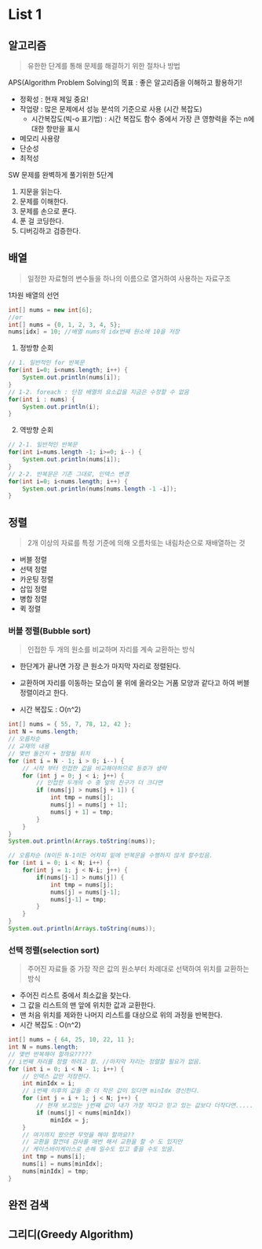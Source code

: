 # List 1

## 알고리즘

> 유한한 단계를 통해 문제를 해결하기 위한 절차나 방법

APS(Algorithm Problem Solving)의 목표 : 좋은 알고리즘을 이해하고 활용하기!

- 정확성 : 현재 제일 중요!
- 작업량 : 많은 문제에서 성능 분석의 기준으로 사용 (시간 복잡도)
  - 시간복잡도(빅-o 표기법) : 시간 복잡도 함수 중에서 가장 큰 영향력을 주는 n에 대한 항만을 표시
- 메모리 사용량
- 단순성
- 최적성

SW 문제를 완벽하게 풀기위한 5단계

1. 지문을 읽는다.
2. 문제를 이해한다.
3. 문제를 손으로 푼다.
4. 푼 걸 코딩한다.
5. 디버깅하고 검증한다.

## 배열

> 일정한 자료형의 변수들을 하나의 이름으로 열거하여 사용하는 자료구조

1차원 배열의 선언 

``` java
int[] nums = new int[6];
//or
int[] nums = {0, 1, 2, 3, 4, 5};
nums[idx] = 10; //배열 nums의 idx번째 원소에 10을 저장
```



1. 정방향 순회

``` java
// 1. 일반적인 for 반복문
for(int i=0; i<nums.length; i++) {
    System.out.println(nums[i]);
}
// 1-2. foreach : 단점 배열의 요소값을 지금은 수정할 수 없음
for(int i : nums) {
    System.out.println(i);
}
```



2. 역방향 순회

``` java
// 2-1. 일반적인 반복문
for(int i=nums.length -1; i>=0; i--) {
    System.out.println(nums[i]);
}
// 2-2. 반복문은 기존 그대로, 인덱스 변경
for(int i=0; i<nums.length; i++) {
    System.out.println(nums[nums.length -1 -i]);
}
```



## 정렬

> 2개 이상의 자료를 특정 기준에 의해 오름차또는 내림차순으로 재배열하는 것

- 버블 정렬
- 선택 정렬
- 카운팅 정렬
- 삽입 정렬
- 병합 정렬
- 퀵 정렬

### 버블 정렬(Bubble sort)

> 인접한 두 개의 원소를 비교하며 자리를 계속 교환하는 방식

- 한단계가 끝나면 가장 큰 원소가 마지막 자리로 정렬된다.

- 교환하며 자리를 이동하는 모습이 물 위에 올라오는 거품 모양과 같다고 하여 버블 정렬이라고 한다.

- 시간 복잡도 : O(n^2)

``` java
int[] nums = { 55, 7, 78, 12, 42 };
int N = nums.length;
// 오름차순
// 교재의 내용
// 몇번 돌건지 + 정렬될 위치
for (int i = N - 1; i > 0; i--) {
    // 시작 부터 인접한 값을 비교해야하므로 등호가 생략
    for (int j = 0; j < i; j++) {
        // 인접한 두개의 수 중 앞의 친구가 더 크다면
        if (nums[j] > nums[j + 1]) {
            int tmp = nums[j];
            nums[j] = nums[j + 1];
            nums[j + 1] = tmp;
        }
    }
}
System.out.println(Arrays.toString(nums));

// 오름차순 (N이든 N-1이든 어차피 밑에 반복문을 수행하지 않게 할수있음.
for (int i = 0; i < N; i++) {
    for(int j = 1; j < N-i; j++) {
        if(nums[j-1] > nums[j]) {
            int tmp = nums[j];
            nums[j] = nums[j-1];
            nums[j-1] = tmp;
        }
    }
}
System.out.println(Arrays.toString(nums));
```







### 선택 정렬(selection sort)

> 주어진 자료들 중 가장 작은 값의 원소부터 차례대로 선택하여 위치를 교환하는 방식

- 주어진 리스트 중에서 최소값을 찾는다.
- 그 값을 리스트의 맨 앞에 위치한 값과 교환한다.
- 맨 처음 위치를 제와한 나머지 리스트를 대상으로 위의 과정을 반복한다.
- 시간 복잡도 : O(n^2)

``` java
int[] nums = { 64, 25, 10, 22, 11 };
int N = nums.length;
// 몇번 반복해야 할까요?????
// i번째 자리를 정렬 하려고 함. //마지막 자리는 정렬할 필요가 없음.
for (int i = 0; i < N - 1; i++) {
    // 인덱스 값만 저장한다.
    int minIdx = i;
    // i번째 이후의 값들 중 더 작은 값이 있다면 minIdx 갱신한다.
    for (int j = i + 1; j < N; j++) {
        // 현재 보고있는 j번째 값이 내가 가장 작다고 믿고 있는 값보다 더작다면.....
        if (nums[j] < nums[minIdx])
            minIdx = j;
    }
    // 여기까지 왔으면 무엇을 해야 할까요??
    // 교환을 할껀데 검사를 매번 해서 교환을 할 수 도 있지만 
    // 케이스바이케이스로 손해 일수도 있고 좋을 수도 있음.
    int tmp = nums[i];
    nums[i] = nums[minIdx];
    nums[minIdx] = tmp;
}
```



## 완전 검색

## 그리디(Greedy Algorithm)


